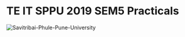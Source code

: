 # TE IT SPPU 2019 SEM5 Practicals

![Savitribai-Phule-Pune-University](https://github.com/Tambe-Jeevan/TE-IT-SPPU-2019-SEM5-Practicals/assets/154909356/1240c11d-db26-44de-a8d6-afdd6177f057)
